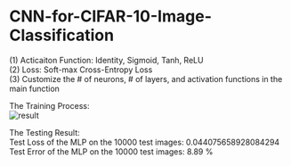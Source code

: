# CNN-for-CIFAR-10-Image-Classification
(1) Acticaiton Function: Identity, Sigmoid, Tanh, ReLU  
(2) Loss: Soft-max Cross-Entropy Loss  
(3) Customize the # of neurons, # of layers, and activation functions in the main function   
  
The Training Process:   
![result](results/result.png)  
  
The Testing Result:  
Test Loss of the MLP on the 10000 test images: 0.044075658928084294  
Test Error of the MLP on the 10000 test images: 8.89 %

